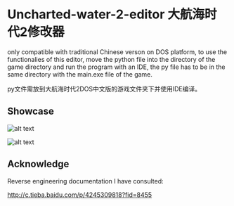 # Uncharted-water-2-editor 大航海时代2修改器
only compatible with traditional Chinese verson on DOS platform, to use the functionalies of this editor, move the python file into the directory of the game directory and run the program with an IDE, the py file has to be in the same directory with the main.exe file of the game. 

py文件需放到大航海时代2DOS中文版的游戏文件夹下并使用IDE编译。

## Showcase
 ![alt text](https://github.com/Tuo-ZHANG/Uncharted-water-2-editor-2-/blob/main/screenshot1.png)
 
 ![alt text](https://github.com/Tuo-ZHANG/Uncharted-water-2-editor-2-/blob/main/screenshot2.jpg)

## Acknowledge
Reverse engineering documentation I have consulted:

http://c.tieba.baidu.com/p/4245309818?fid=8455
